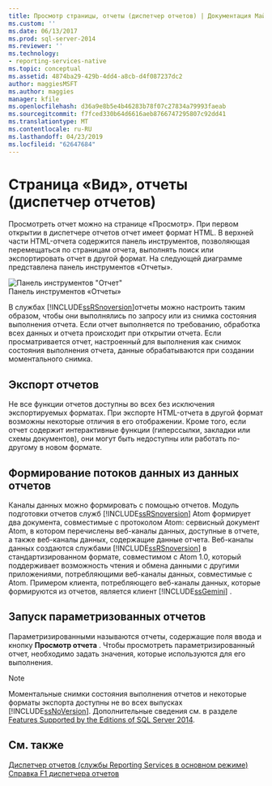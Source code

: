 ```yaml
---
title: Просмотр страницы, отчеты (диспетчер отчетов) | Документация Майкрософт
ms.custom: ''
ms.date: 06/13/2017
ms.prod: sql-server-2014
ms.reviewer: ''
ms.technology:
- reporting-services-native
ms.topic: conceptual
ms.assetid: 4874ba29-429b-4dd4-a8cb-d4f087237dc2
author: maggiesMSFT
ms.author: maggies
manager: kfile
ms.openlocfilehash: d36a9e8b5e4b46283b78f07c27834a79993faeab
ms.sourcegitcommit: f7fced330b64d6616aeb8766747295807c92dd41
ms.translationtype: MT
ms.contentlocale: ru-RU
ms.lasthandoff: 04/23/2019
ms.locfileid: "62647684"
---
```

# <a name="view-page-reports-report-manager"></a>Страница «Вид», отчеты (диспетчер отчетов)
  Просмотреть отчет можно на странице «Просмотр». При первом открытии в диспетчере отчетов отчет имеет формат HTML. В верхней части HTML-отчета содержится панель инструментов, позволяющая перемещаться по страницам отчета, выполнять поиск или экспортировать отчет в другой формат. На следующей диаграмме представлена панель инструментов «Отчеты».  
  
 ![Панель инструментов "Отчет"](media/htmlviewer-toolbar.gif "Панель инструментов \"Отчет\"")  
Панель инструментов «Отчеты»  
  
 В службах [!INCLUDE[ssRSnoversion](../includes/ssrsnoversion-md.md)]отчеты можно настроить таким образом, чтобы они выполнялись по запросу или из снимка состояния выполнения отчета. Если отчет выполняется по требованию, обработка всех данных и отчета происходит при открытии отчета. Если просматривается отчет, настроенный для выполнения как снимок состояния выполнения отчета, данные обрабатываются при создании моментального снимка.  
  
## <a name="exporting-reports"></a>Экспорт отчетов  
 Не все функции отчетов доступны во всех без исключения экспортируемых форматах. При экспорте HTML-отчета в другой формат возможны некоторые отличия в его отображении. Кроме того, если отчет содержит интерактивные функции (гиперссылки, закладки или схемы документов), они могут быть недоступны или работать по-другому в новом формате.  
  
## <a name="generating-data-feeds-from-report-data"></a>Формирование потоков данных из данных отчетов  
 Каналы данных можно формировать с помощью отчетов. Модуль подготовки отчетов служб [!INCLUDE[ssRSnoversion](../includes/ssrsnoversion-md.md)] Atom формирует два документа, совместимые с протоколом Atom: сервисный документ Atom, в котором перечислены веб-каналы данных, доступные в отчете, а также веб-каналы данных, содержащие данные отчета. Веб-каналы данных создаются службами [!INCLUDE[ssRSnoversion](../includes/ssrsnoversion-md.md)] в стандартизированном формате, совместимом с Atom 1.0, который поддерживает возможность чтения и обмена данными с другими приложениями, потребляющими веб-каналы данных, совместимые с Atom. Примером клиента, потребляющего веб-каналы данных, которые формируются из отчетов, является клиент [!INCLUDE[ssGemini](../includes/ssgemini-md.md)] .  
  
## <a name="running-parameterized-reports"></a>Запуск параметризованных отчетов  
 Параметризированными называются отчеты, содержащие поля ввода и кнопку **Просмотр отчета** . Чтобы просмотреть параметризированный отчет, необходимо задать значения, которые используются для его выполнения.  
  
> [!NOTE]  
>  Моментальные снимки состояния выполнения отчетов и некоторые форматы экспорта доступны не во всех выпусках [!INCLUDE[ssNoVersion](../includes/ssnoversion-md.md)]. Дополнительные сведения см. в разделе [Features Supported by the Editions of SQL Server 2014](../../2014/getting-started/features-supported-by-the-editions-of-sql-server-2014.md).  
  
## <a name="see-also"></a>См. также  
 [Диспетчер отчетов (службы Reporting Services в основном режиме)](../../2014/reporting-services/report-manager-ssrs-native-mode.md)   
 [Справка F1 диспетчера отчетов](../../2014/reporting-services/report-manager-f1-help.md)  
  
  
